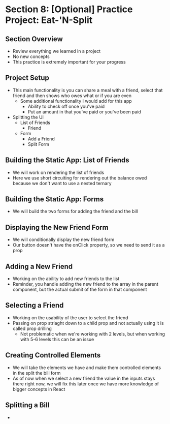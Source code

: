 # Section 8: [Optional] Practice Project: Eat-'N-Split

## Section Overview
- Review everything we learned in a project 
- No new concepts 
- This practice is extremely important for your progress 

## Project Setup
- This main functionality is you can share a meal with a friend, select that friend and then shows who owes what or if you are even 
  - Some additional functionality I would add for this app 
    - Ability to check off once you've paid 
    - Put an amount in that you've paid or you've been paid 
- Splitting the UI 
  - List of Friends 
    - Friend 
  - Form 
    - Add a Friend 
    - Split Form 

## Building the Static App: List of Friends
- We will work on rendering the list of friends 
- Here we use short circuiting for rendering out the balance owed because we don't want to use a nested ternary 

## Building the Static App: Forms
- We will build the two forms for adding the friend and the bill 

## Displaying the New Friend Form
- We will conditionally display the new friend form 
- Our button doesn't have the onClick property, so we need to send it as a prop 

## Adding a New Friend
- Working on the ability to add new friends to the list 
- Reminder, you handle adding the new friend to the array in the parent component, but the actual submit of the form in that component 

## Selecting a Friend
- Working on the usability of the user to select the friend 
- Passing on prop striaght down to a child prop and not actually using it is called prop drilling
  - Not problematic when we're working with 2 levels, but when working with 5-6 levels this can be an issue 

## Creating Controlled Elements
- We will take the elements we have and make them controlled elements in the split the bill form 
- As of now when we select a new friend the value in the inputs stays there right now, we will fix this later once we have more knowledge of bigger concepts in React 

## Splitting a Bill
- 